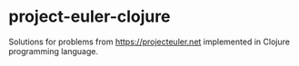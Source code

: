 # project-euler-clojure
Solutions for problems from https://projecteuler.net implemented in Clojure programming language.
